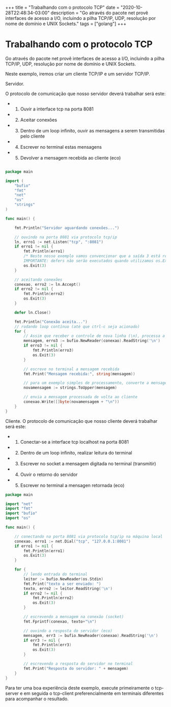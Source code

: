 +++
title = "Trabalhando com o protocolo TCP"
date = "2020-10-28T22:48:34-03:00"
description = "Go através do pacote net provê interfaces de acesso a I/O, incluindo a pilha TCP/IP, UDP, resolução por nome de domínio e UNIX Sockets."
tags = ["golang"]
+++

# Trabalhando com o protocolo TCP

Go através do pacote net provê interfaces de acesso a I/O, incluindo a pilha TCP/IP, UDP, resolução por nome de domínio e UNIX Sockets.

Neste exemplo, iremos criar um cliente TCP/IP e um servidor TCP/IP.

Servidor.

O protocolo de comunicação que nosso servidor deverá trabalhar será este:
- 1) Ouvir a interface tcp na porta 8081
- 2) Aceitar conexões
- 3) Dentro de um loop infinito, ouvir as mensagens a serem transmitidas pelo cliente
- 4) Escrever no terminal estas mensagens
- 5) Devolver a mensagem recebida ao cliente (eco)

```go

package main

import (
	"bufio"
	"fmt"
	"net"
	"os"
	"strings"
)

func main() {

	fmt.Println("Servidor aguardando conexões...")

	// ouvindo na porta 8081 via protocolo tcp/ip
	ln, erro1 := net.Listen("tcp", ":8081")
	if erro1 != nil {
		fmt.Println(erro1)
		/* Neste nosso exemplo vamos convencionar que a saída 3 está reservada para erros de conexão.
		IMPORTANTE: defers não serão executados quando utilizamos os.Exit() e a saída será imediata */
		os.Exit(3)
	}

	// aceitando conexões
	conexao, erro2 := ln.Accept()
	if erro2 != nil {
		fmt.Println(erro2)
		os.Exit(3)
	}

	defer ln.Close()

	fmt.Println("Conexão aceita...")
	// rodando loop contínuo (até que ctrl-c seja acionado)
	for {
		// Assim que receber o controle de nova linha (\n), processa a mensagem recebida
		mensagem, erro3 := bufio.NewReader(conexao).ReadString('\n')
		if erro3 != nil {
			fmt.Println(erro3)
			os.Exit(3)
		}

		// escreve no terminal a mensagem recebida
		fmt.Print("Mensagem recebida:", string(mensagem))

		// para um exemplo simples de processamento, converte a mensagem recebida para caixa alta
		novamensagem := strings.ToUpper(mensagem)

		// envia a mensagem processada de volta ao cliente
		conexao.Write([]byte(novamensagem + "\n"))
	}
}
```

Cliente.
O protocolo de comunicação que nosso cliente deverá trabalhar será este:
- 1) Conectar-se a interface tcp localhost na porta 8081
- 2) Dentro de um loop infinito, realizar leitura do terminal
- 3) Escrever no socket a mensagem digitada no terminal (transmitir)
- 4) Ouvir o retorno do servidor
- 5) Escrever no terminal a mensagen retornada (eco)


```go
package main

import "net"
import "fmt"
import "bufio"
import "os"

func main() {

	// conectando na porta 8081 via protocolo tcp/ip na máquina local
	conexao, erro1 := net.Dial("tcp", "127.0.0.1:8081")
	if erro1 != nil {
		fmt.Println(erro1)
		os.Exit(3)
	}

	for {
		// lendo entrada do terminal
		leitor := bufio.NewReader(os.Stdin)
		fmt.Print("texto a ser enviado: ")
		texto, erro2 := leitor.ReadString('\n')
		if erro2 != nil {
			fmt.Println(erro2)
			os.Exit(3)
		}

		// escrevendo a mensagem na conexão (socket)
		fmt.Fprintf(conexao, texto+"\n")

		// ouvindo a resposta do servidor (eco)
		mensagem, err3 := bufio.NewReader(conexao).ReadString('\n')
		if err3 != nil {
			fmt.Println(err3)
			os.Exit(3)
		}

		// escrevendo a resposta do servidor no terminal
		fmt.Print("Resposta do servidor: " + mensagem)
	}
}
```

Para ter uma boa experiência deste exemplo, execute primeiramente o tcp-server e em seguida o tcp-client
preferencialmente em terminais diferentes para acompanhar o resultado.